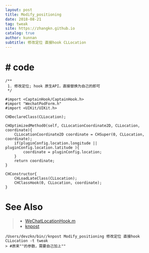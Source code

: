 ```yaml
---
layout: post
title: Modify_positioning
date: 2018-08-21
tag: tweak
site: https://zhangkn.github.io
catalog: true
author: kunnan
subtitle: 修改定位 直接hook CLLocation
---
```


# 

# # code

```
/**
 1. 修改定位; hook 原生API，直接替换为自己的即可
 */

#import <CaptainHook/CaptainHook.h>
#import "WechatPodForm.h"
#import <UIKit/UIKit.h>

CHDeclareClass(CLLocation);

CHOptimizedMethod0(self, CLLocationCoordinate2D, CLLocation, coordinate){
    CLLocationCoordinate2D coordinate = CHSuper(0, CLLocation, coordinate);
    if(pluginConfig.location.longitude || pluginConfig.location.latitude ){
        coordinate = pluginConfig.location;
    }
    return coordinate;
}

CHConstructor{
    CHLoadLateClass(CLLocation);
    CHClassHook(0, CLLocation, coordinate);
}

```



# See Also 

>* [WeChatLocationHook.m](https://github.com/zhangkn/WeChatPod/blob/master/WechatPod/Hook/WeChatLocationHook.m)
>* [knpost](https://github.com/zhangkn/KNBin/blob/master/knpost) 
>
```
/Users/devzkn/bin//knpost Modify_positioning 修改定位 直接hook CLLocation -t tweak
> #原来""的参数，需要自己加上""
```

